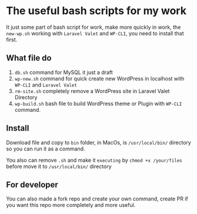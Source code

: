 # The useful bash scripts for my work

It just some part of bash script for work, make more quickly in work, the `new-wp.sh` working with `Laravel Valet` and `WP-CLI`, you need to install that first.

## What file do
1. `db.sh` command for MySQL it just a draft
2. `wp-new.sh` command for quick create new WordPress in localhost with `WP-CLI` and `Laravel Valet`
3. `rm-site.sh` completely remove a WordPress site in Laravel Valet Directory
4. `wp-build.sh` bash file to build WordPress theme or Plugin with `WP-CLI` command.

## Install
Download file and copy to `bin` folder, in MacOs, is `/usr/local/bin/` directory so you can run it as a command.

You also can remove `.sh` and make it `executing` by `chmod +x /your/files` before move it to `/usr/local/bin/` directory

## For developer
You can also made a fork repo and create your own command, create PR if you want this repo more completely and more useful.
